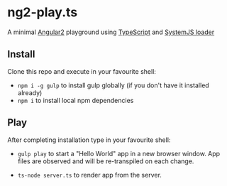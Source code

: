 # ng2-play.ts

A minimal [Angular2](https://angular.io/) playground using [TypeScript](http://www.typescriptlang.org/) and [SystemJS loader](https://github.com/systemjs/systemjs)

## Install

Clone this repo and execute in your favourite shell:

* `npm i -g gulp` to install gulp globally (if you don't have it installed already)
* `npm i` to install local npm dependencies

## Play

After completing installation type in your favourite shell:

* `gulp play` to start a "Hello World" app in a new browser window. App files are observed and will be re-transpiled on each change.

* `ts-node server.ts` to render app from the server.
